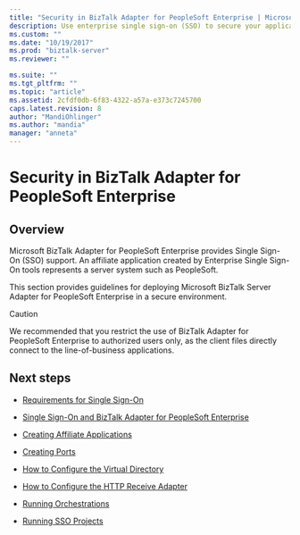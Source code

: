 ```yaml
---
title: "Security in BizTalk Adapter for PeopleSoft Enterprise | Microsoft Docs"
description: Use enterprise single sign-on (SSO) to secure your applications that use the PeopleSoft Enterprise adapter in BizTalk
ms.custom: ""
ms.date: "10/19/2017"
ms.prod: "biztalk-server"
ms.reviewer: ""

ms.suite: ""
ms.tgt_pltfrm: ""
ms.topic: "article"
ms.assetid: 2cfdf0db-6f83-4322-a57a-e373c7245700
caps.latest.revision: 8
author: "MandiOhlinger"
ms.author: "mandia"
manager: "anneta"
---
```

# Security in BizTalk Adapter for PeopleSoft Enterprise

## Overview
Microsoft BizTalk Adapter for PeopleSoft Enterprise provides Single Sign-On (SSO) support. An affiliate application created by Enterprise Single Sign-On tools represents a server system such as PeopleSoft. 

This section provides guidelines for deploying Microsoft BizTalk Server Adapter for PeopleSoft Enterprise in a secure environment.  
  
> [!CAUTION]
>  We recommended that you restrict the use of BizTalk Adapter for PeopleSoft Enterprise to authorized users only, as the client files directly connect to the line-of-business applications.  


## Next steps 
  
-   [Requirements for Single Sign-On](../core/requirements-for-single-sign-on2.md)  
  
-   [Single Sign-On and BizTalk Adapter for PeopleSoft Enterprise](../core/single-sign-on-and-biztalk-adapter-for-peoplesoft-enterprise.md)  
  
-   [Creating Affiliate Applications](../core/creating-affiliate-applications2.md)  
  
-   [Creating Ports](../core/creating-ports.md)  
  
-   [How to Configure the Virtual Directory](../core/how-to-configure-the-virtual-directory.md)  
  
-   [How to Configure the HTTP Receive Adapter](../core/how-to-configure-the-http-receive-adapter1.md)  
  
-   [Running Orchestrations](../core/running-orchestrations2.md)  
  
-   [Running SSO Projects](../core/running-sso-projects1.md)